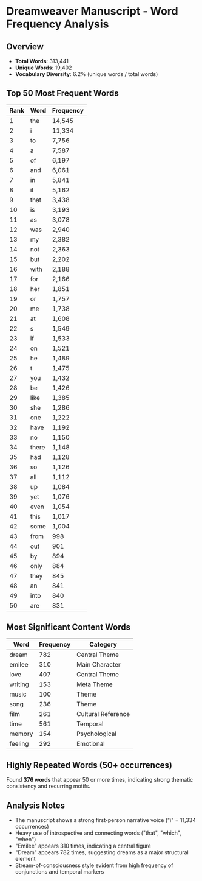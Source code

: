 # Dreamweaver Manuscript - Word Frequency Analysis

## Overview
- **Total Words**: 313,441
- **Unique Words**: 19,402
- **Vocabulary Diversity**: 6.2% (unique words / total words)

## Top 50 Most Frequent Words

| Rank | Word | Frequency |
|------|------|-----------|
| 1 | the | 14,545 |
| 2 | i | 11,334 |
| 3 | to | 7,756 |
| 4 | a | 7,587 |
| 5 | of | 6,197 |
| 6 | and | 6,061 |
| 7 | in | 5,841 |
| 8 | it | 5,162 |
| 9 | that | 3,438 |
| 10 | is | 3,193 |
| 11 | as | 3,078 |
| 12 | was | 2,940 |
| 13 | my | 2,382 |
| 14 | not | 2,363 |
| 15 | but | 2,202 |
| 16 | with | 2,188 |
| 17 | for | 2,166 |
| 18 | her | 1,851 |
| 19 | or | 1,757 |
| 20 | me | 1,738 |
| 21 | at | 1,608 |
| 22 | s | 1,549 |
| 23 | if | 1,533 |
| 24 | on | 1,521 |
| 25 | he | 1,489 |
| 26 | t | 1,475 |
| 27 | you | 1,432 |
| 28 | be | 1,426 |
| 29 | like | 1,385 |
| 30 | she | 1,286 |
| 31 | one | 1,222 |
| 32 | have | 1,192 |
| 33 | no | 1,150 |
| 34 | there | 1,148 |
| 35 | had | 1,128 |
| 36 | so | 1,126 |
| 37 | all | 1,112 |
| 38 | up | 1,084 |
| 39 | yet | 1,076 |
| 40 | even | 1,054 |
| 41 | this | 1,017 |
| 42 | some | 1,004 |
| 43 | from | 998 |
| 44 | out | 901 |
| 45 | by | 894 |
| 46 | only | 884 |
| 47 | they | 845 |
| 48 | an | 841 |
| 49 | into | 840 |
| 50 | are | 831 |

## Most Significant Content Words

| Word | Frequency | Category |
|------|-----------|----------|
| dream | 782 | Central Theme |
| emilee | 310 | Main Character |
| love | 407 | Central Theme |
| writing | 153 | Meta Theme |
| music | 100 | Theme |
| song | 236 | Theme |
| film | 261 | Cultural Reference |
| time | 561 | Temporal |
| memory | 154 | Psychological |
| feeling | 292 | Emotional |

## Highly Repeated Words (50+ occurrences)
Found **376 words** that appear 50 or more times, indicating strong thematic consistency and recurring motifs.

## Analysis Notes
- The manuscript shows a strong first-person narrative voice ("i" = 11,334 occurrences)
- Heavy use of introspective and connecting words ("that", "which", "when")
- "Emilee" appears 310 times, indicating a central figure
- "Dream" appears 782 times, suggesting dreams as a major structural element
- Stream-of-consciousness style evident from high frequency of conjunctions and temporal markers